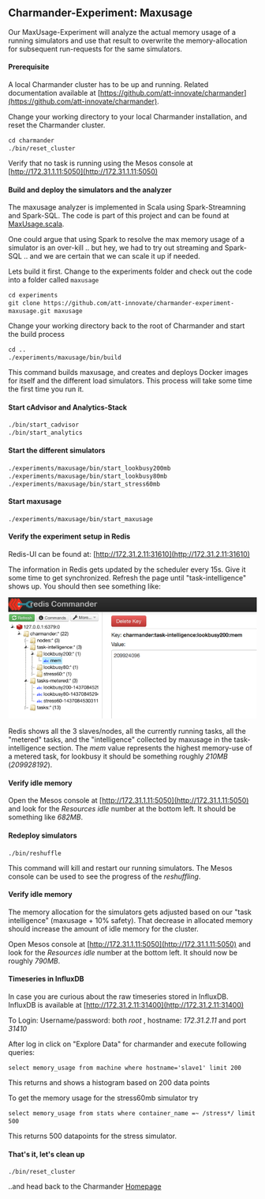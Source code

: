 Charmander-Experiment: Maxusage
--------------------------------

Our MaxUsage-Experiment will analyze the actual memory usage of a running simulators and use that result to overwrite
the memory-allocation for subsequent run-requests for the same simulators.

#### Prerequisite
A local Charmander cluster has to be up and running.
Related documentation available at [https://github.com/att-innovate/charmander](https://github.com/att-innovate/charmander).

Change your working directory to your local Charmander installation, and reset the Charmander cluster.

	cd charmander
	./bin/reset_cluster

Verify that no task is running using the Mesos console at [http://172.31.1.11:5050](http://172.31.1.11:5050)

#### Build and deploy the simulators and the analyzer
The maxusage analyzer is implemented in Scala using Spark-Streamning and Spark-SQL.
The code is part of this project and can be found at [MaxUsage.scala](https://github.com/att-innovate/charmander-experiment-maxusage/blob/master/analytics/maxusage/src/main/scala/MaxUsage.scala).

One could argue that using Spark to resolve the max memory usage of a simulator is an over-kill .. but hey, we had
to try out streaming and Spark-SQL .. and we are certain that we can scale it up if needed.

Lets build it first. Change to the experiments folder and check out the code into a folder called `maxusage`

	cd experiments
	git clone https://github.com/att-innovate/charmander-experiment-maxusage.git maxusage

Change your working directory back to the root of Charmander and start the build process

	cd ..
    ./experiments/maxusage/bin/build

This command builds maxusage, and creates and deploys Docker images for itself and the different load simulators.
This process will take some time the first time you run it.


#### Start cAdvisor and Analytics-Stack

    ./bin/start_cadvisor
    ./bin/start_analytics

#### Start the different simulators

    ./experiments/maxusage/bin/start_lookbusy200mb
    ./experiments/maxusage/bin/start_lookbusy80mb
    ./experiments/maxusage/bin/start_stress60mb

#### Start maxusage

    ./experiments/maxusage/bin/start_maxusage

#### Verify the experiment setup in Redis

Redis-UI can be found at: [http://172.31.2.11:31610](http://172.31.2.11:31610)

The information in Redis gets updated by the scheduler every 15s. Give it some time to get synchronized. Refresh the page
until "task-intelligence" shows up. You should then see something like:

![image](https://github.com/att-innovate/charmander-experiment-maxusage/blob/master/docs/redis.png?raw=true)

Redis shows all the 3 slaves/nodes, all the currently running tasks, all the "metered" tasks, and the "intelligence" collected
by maxusage in the task-intelligence section. The _mem_ value represents the highest memory-use of a metered task, for lookbusy it should
be something roughly _210MB_ (_209928192_).

#### Verify idle memory

Open the Mesos console at [http://172.31.1.11:5050](http://172.31.1.11:5050) and look for the _Resources_ _idle_ number at the bottom left.
It should be something like _682MB_.

#### Redeploy simulators

    ./bin/reshuffle

This command will kill and restart our running simulators. The Mesos console can be used to see the progress of the _reshuffling_.

#### Verify idle memory

The memory allocation for the simulators gets adjusted based on our "task intelligence" (maxusage + 10% safety).
That decrease in allocated memory should increase the amount of idle memory for the cluster.

Open Mesos console at [http://172.31.1.11:5050](http://172.31.1.11:5050) and look for the _Resources_ _idle_ number at the bottom left.
It should now be roughly _790MB_.

#### Timeseries in InfluxDB

In case you are curious about the raw timeseries stored in InfluxDB. InfluxDB is available at [http://172.31.2.11:31400](http://172.31.2.11:31400)

To Login: Username/password: both _root_ , hostname: _172.31.2.11_ and port _31410_

After log in click on "Explore Data" for charmander and execute following queries:

    select memory_usage from machine where hostname='slave1' limit 200

This returns and shows a histogram based on 200 data points

To get the memory usage for the stress60mb simulator try

    select memory_usage from stats where container_name =~ /stress*/ limit 500

This returns 500 datapoints for the stress simulator.


#### That's it, let's clean up

    ./bin/reset_cluster

..and head back to the Charmander [Homepage](https://github.com/att-innovate/charmander/)
